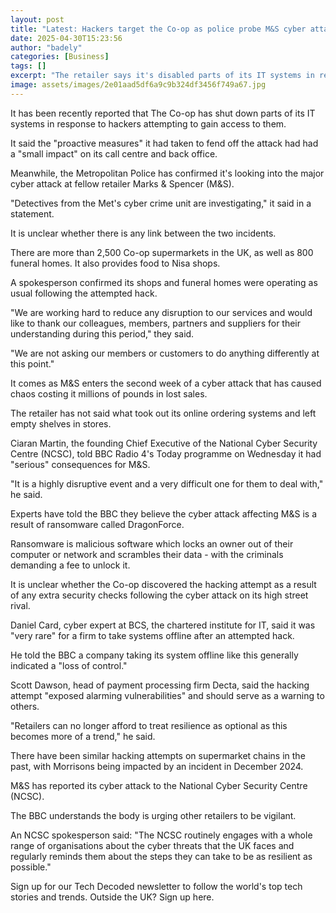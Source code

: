 ```yaml
---
layout: post
title: "Latest: Hackers target the Co-op as police probe M&S cyber attack"
date: 2025-04-30T15:23:56
author: "badely"
categories: [Business]
tags: []
excerpt: "The retailer says it's disabled parts of its IT systems in response to the incident."
image: assets/images/2e01aad5df6a9c9b324df3456f749a67.jpg
---
```


It has been recently reported that The Co-op has shut down parts of its IT systems in response to hackers attempting to gain access to them.

It said the "proactive measures" it had taken to fend off the attack had had a "small impact" on its call centre and back office.

Meanwhile, the Metropolitan Police has confirmed it's looking into the major cyber attack at fellow retailer Marks & Spencer (M&S).

"Detectives from the Met's cyber crime unit are investigating," it said in a statement.

It is unclear whether there is any link between the two incidents.

There are more than 2,500 Co-op supermarkets in the UK, as well as 800 funeral homes. It also provides food to Nisa shops.

A spokesperson confirmed its shops and funeral homes were operating as usual following the attempted hack.

"We are working hard to reduce any disruption to our services and would like to thank our colleagues, members, partners and suppliers for their understanding during this period," they said.

"We are not asking our members or customers to do anything differently at this point."

It comes as M&S enters the second week of a cyber attack that has caused chaos costing it millions of pounds in lost sales.

The retailer has not said what took out its online ordering systems and left empty shelves in stores.

Ciaran Martin, the founding Chief Executive of the National Cyber Security Centre (NCSC), told BBC Radio 4's Today programme on Wednesday it had "serious" consequences for M&S.

"It is a highly disruptive event and a very difficult one for them to deal with," he said.

Experts have told the BBC they believe the cyber attack affecting M&S is a result of ransomware called DragonForce.

Ransomware is malicious software which locks an owner out of their computer or network and scrambles their data - with the criminals demanding a fee to unlock it.

It is unclear whether the Co-op discovered the hacking attempt as a result of any extra security checks following the cyber attack on its high street rival.

Daniel Card, cyber expert at BCS, the chartered institute for IT, said it was "very rare" for a firm to take systems offline after an attempted hack.

He told the BBC a company taking its system offline like this generally indicated a "loss of control."

Scott Dawson, head of payment processing firm Decta, said the hacking attempt "exposed alarming vulnerabilities" and should serve as a warning to others.

"Retailers can no longer afford to treat resilience as optional as this becomes more of a trend," he said.

There have been similar hacking attempts on supermarket chains in the past, with Morrisons being impacted by an incident in December 2024.

M&S has reported its cyber attack to the National Cyber Security Centre (NCSC).

The BBC understands the body is urging other retailers to be vigilant. 

An NCSC spokesperson said: "The NCSC routinely engages with a whole range of organisations about the cyber threats that the UK faces and regularly reminds them about the steps they can take to be as resilient as possible."

Sign up for our Tech Decoded newsletter to follow the world's top tech stories and trends. Outside the UK? Sign up here.

